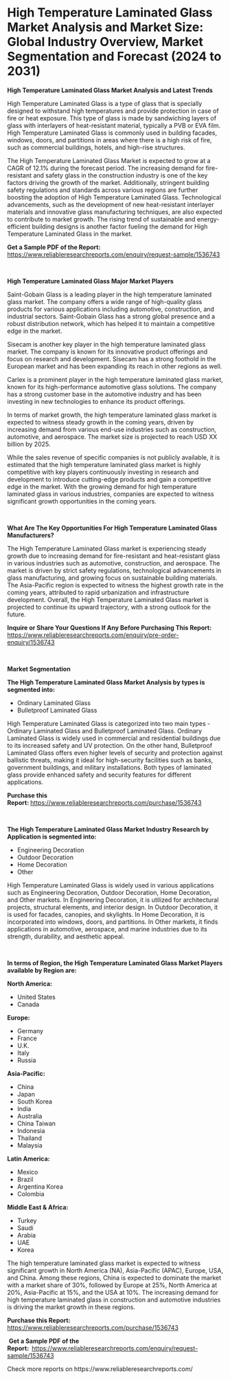 <p><h1>High Temperature Laminated Glass Market Analysis and Market Size: Global Industry Overview, Market Segmentation and Forecast (2024 to 2031)</h1></p><p><strong>High Temperature Laminated Glass Market Analysis and Latest Trends</strong></p>
<p><p>High Temperature Laminated Glass is a type of glass that is specially designed to withstand high temperatures and provide protection in case of fire or heat exposure. This type of glass is made by sandwiching layers of glass with interlayers of heat-resistant material, typically a PVB or EVA film. High Temperature Laminated Glass is commonly used in building facades, windows, doors, and partitions in areas where there is a high risk of fire, such as commercial buildings, hotels, and high-rise structures.</p><p>The High Temperature Laminated Glass Market is expected to grow at a CAGR of 12.1% during the forecast period. The increasing demand for fire-resistant and safety glass in the construction industry is one of the key factors driving the growth of the market. Additionally, stringent building safety regulations and standards across various regions are further boosting the adoption of High Temperature Laminated Glass. Technological advancements, such as the development of new heat-resistant interlayer materials and innovative glass manufacturing techniques, are also expected to contribute to market growth. The rising trend of sustainable and energy-efficient building designs is another factor fueling the demand for High Temperature Laminated Glass in the market.</p></p>
<p><strong>Get a Sample PDF of the Report:&nbsp;</strong> <a href="https://www.reliableresearchreports.com/enquiry/request-sample/1536743">https://www.reliableresearchreports.com/enquiry/request-sample/1536743</a></p>
<p>&nbsp;</p>
<p><strong>High Temperature Laminated Glass Major Market Players</strong></p>
<p><p>Saint-Gobain Glass is a leading player in the high temperature laminated glass market. The company offers a wide range of high-quality glass products for various applications including automotive, construction, and industrial sectors. Saint-Gobain Glass has a strong global presence and a robust distribution network, which has helped it to maintain a competitive edge in the market.</p><p>Sisecam is another key player in the high temperature laminated glass market. The company is known for its innovative product offerings and focus on research and development. Sisecam has a strong foothold in the European market and has been expanding its reach in other regions as well.</p><p>Carlex is a prominent player in the high temperature laminated glass market, known for its high-performance automotive glass solutions. The company has a strong customer base in the automotive industry and has been investing in new technologies to enhance its product offerings.</p><p>In terms of market growth, the high temperature laminated glass market is expected to witness steady growth in the coming years, driven by increasing demand from various end-use industries such as construction, automotive, and aerospace. The market size is projected to reach USD XX billion by 2025.</p><p>While the sales revenue of specific companies is not publicly available, it is estimated that the high temperature laminated glass market is highly competitive with key players continuously investing in research and development to introduce cutting-edge products and gain a competitive edge in the market. With the growing demand for high temperature laminated glass in various industries, companies are expected to witness significant growth opportunities in the coming years.</p></p>
<p>&nbsp;</p>
<p><strong>What Are The Key Opportunities For High Temperature Laminated Glass Manufacturers?</strong></p>
<p><p>The High Temperature Laminated Glass market is experiencing steady growth due to increasing demand for fire-resistant and heat-resistant glass in various industries such as automotive, construction, and aerospace. The market is driven by strict safety regulations, technological advancements in glass manufacturing, and growing focus on sustainable building materials. The Asia-Pacific region is expected to witness the highest growth rate in the coming years, attributed to rapid urbanization and infrastructure development. Overall, the High Temperature Laminated Glass market is projected to continue its upward trajectory, with a strong outlook for the future.</p></p>
<p><strong>Inquire or Share Your Questions If Any Before Purchasing This Report:</strong> <a href="https://www.reliableresearchreports.com/enquiry/pre-order-enquiry/1536743">https://www.reliableresearchreports.com/enquiry/pre-order-enquiry/1536743</a></p>
<p>&nbsp;</p>
<p><strong>Market Segmentation</strong></p>
<p><strong>The High Temperature Laminated Glass Market Analysis by types is segmented into:</strong></p>
<p><ul><li>Ordinary Laminated Glass</li><li>Bulletproof Laminated Glass</li></ul></p>
<p><p>High Temperature Laminated Glass is categorized into two main types - Ordinary Laminated Glass and Bulletproof Laminated Glass. Ordinary Laminated Glass is widely used in commercial and residential buildings due to its increased safety and UV protection. On the other hand, Bulletproof Laminated Glass offers even higher levels of security and protection against ballistic threats, making it ideal for high-security facilities such as banks, government buildings, and military installations. Both types of laminated glass provide enhanced safety and security features for different applications.</p></p>
<p><strong>Purchase this Report:&nbsp;</strong><a href="https://www.reliableresearchreports.com/purchase/1536743">https://www.reliableresearchreports.com/purchase/1536743</a></p>
<p>&nbsp;</p>
<p><strong>The High Temperature Laminated Glass Market Industry Research by Application is segmented into:</strong></p>
<p><ul><li>Engineering Decoration</li><li>Outdoor Decoration</li><li>Home Decoration</li><li>Other</li></ul></p>
<p><p>High Temperature Laminated Glass is widely used in various applications such as Engineering Decoration, Outdoor Decoration, Home Decoration, and Other markets. In Engineering Decoration, it is utilized for architectural projects, structural elements, and interior design. In Outdoor Decoration, it is used for facades, canopies, and skylights. In Home Decoration, it is incorporated into windows, doors, and partitions. In Other markets, it finds applications in automotive, aerospace, and marine industries due to its strength, durability, and aesthetic appeal.</p></p>
<p>&nbsp;</p>
<p><strong>In terms of Region, the High Temperature Laminated Glass Market Players available by Region are:</strong></p>
<p>
    <p> <strong> North America: </strong>
        <ul>
            <li>United States</li>
            <li>Canada</li>
        </ul>
        </p> 
    <p> <strong> Europe: </strong>
        <ul>
            <li>Germany</li>
            <li>France</li>
            <li>U.K.</li>
            <li>Italy</li>
            <li>Russia</li>
        </ul>
        </p> 
    <p> <strong> Asia-Pacific: </strong>
        <ul>
            <li>China</li>
            <li>Japan</li>
            <li>South Korea</li>
            <li>India</li>
            <li>Australia</li>
            <li>China Taiwan</li>
            <li>Indonesia</li>
            <li>Thailand</li>
            <li>Malaysia</li>
        </ul>
        </p> 
    <p> <strong> Latin America: </strong>
        <ul>
            <li>Mexico</li>
            <li>Brazil</li>
            <li>Argentina Korea</li>
            <li>Colombia</li>
        </ul>
        </p> 
    <p> <strong> Middle East & Africa: </strong>
        <ul>
            <li>Turkey</li>
            <li>Saudi</li>
            <li>Arabia</li>
            <li>UAE</li>
            <li>Korea</li>
        </ul>
    </p>
    </p>
<p><p>The high temperature laminated glass market is expected to witness significant growth in North America (NA), Asia-Pacific (APAC), Europe, USA, and China. Among these regions, China is expected to dominate the market with a market share of 30%, followed by Europe at 25%, North America at 20%, Asia-Pacific at 15%, and the USA at 10%. The increasing demand for high temperature laminated glass in construction and automotive industries is driving the market growth in these regions.</p></p>
<p><strong>Purchase this Report: </strong><a href="https://www.reliableresearchreports.com/purchase/1536743">https://www.reliableresearchreports.com/purchase/1536743</a></p>
<p>&nbsp;<strong>Get a Sample PDF of the Report:&nbsp;&nbsp;</strong><a href="https://www.reliableresearchreports.com/enquiry/request-sample/1536743">https://www.reliableresearchreports.com/enquiry/request-sample/1536743</a></p>
<p><strong></strong></p>
<p>Check more reports on https://www.reliableresearchreports.com/</p>